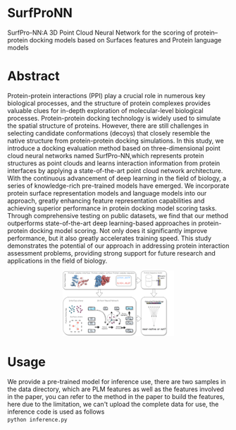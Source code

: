 # SurfProNN

SurfPro-NN:A 3D Point Cloud Neural Network for the scoring of protein–protein docking models based on Surfaces features and Protein language models

# Abstract

Protein-protein interactions (PPI) play a crucial role in numerous key biological processes, and the structure of protein complexes provides valuable clues for in-depth exploration of molecular-level biological processes. Protein-protein docking technology is widely used to simulate the spatial structure of proteins. However, there are still challenges in selecting candidate conformations (decoys) that closely resemble the native structure from protein-protein docking simulations.
In this study, we introduce a docking evaluation method based on three-dimensional point cloud neural networks named SurfPro-NN,which represents protein structures as point clouds and learns interaction information from protein interfaces by applying a state-of-the-art point cloud network architecture. With the continuous advancement of deep learning in the field of biology, a series of knowledge-rich pre-trained models have emerged. We incorporate protein surface representation models and language models into our approach, greatly enhancing feature representation capabilities and achieving superior performance in protein docking model scoring tasks.
Through comprehensive testing on public datasets, we find that our method outperforms state-of-the-art deep learning-based approaches in protein-protein docking model scoring. Not only does it significantly improve performance, but it also greatly accelerates training speed. This study demonstrates the potential of our approach in addressing protein interaction assessment problems, providing strong support for future research and applications in the field of biology.

<p align="center">
  <img src="graph abstract.png" alt="protocol" width="50%">
</p> 

# Usage
We provide a pre-trained model for inference use, there are two samples in the data directory, which are PLM features as well as the features involved in the paper, you can refer to the method in the paper to build the features, here due to the limitation, we can't upload the complete data for use, the inference code is used as follows  
``python inference.py``
